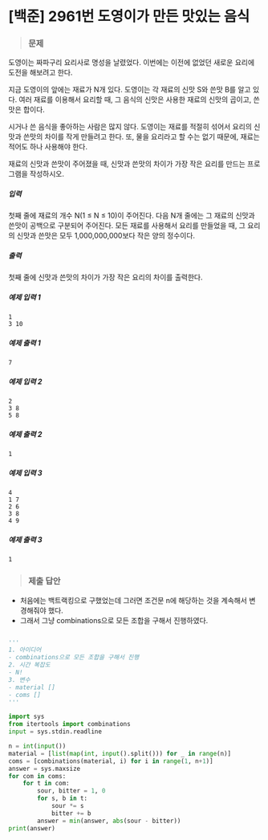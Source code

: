 # [백준] 2961번 도영이가 만든 맛있는 음식

> ### 문제

도영이는 짜파구리 요리사로 명성을 날렸었다. 이번에는 이전에 없었던 새로운 요리에 도전을 해보려고 한다.

지금 도영이의 앞에는 재료가 N개 있다. 도영이는 각 재료의 신맛 S와 쓴맛 B를 알고 있다. 여러 재료를 이용해서 요리할 때, 그 음식의 신맛은 사용한 재료의 신맛의 곱이고, 쓴맛은 합이다.

시거나 쓴 음식을 좋아하는 사람은 많지 않다. 도영이는 재료를 적절히 섞어서 요리의 신맛과 쓴맛의 차이를 작게 만들려고 한다. 또, 물을 요리라고 할 수는 없기 때문에, 재료는 적어도 하나 사용해야 한다.

재료의 신맛과 쓴맛이 주어졌을 때, 신맛과 쓴맛의 차이가 가장 작은 요리를 만드는 프로그램을 작성하시오.

##### 입력

첫째 줄에 재료의 개수 N(1 ≤ N ≤ 10)이 주어진다. 다음 N개 줄에는 그 재료의 신맛과 쓴맛이 공백으로 구분되어 주어진다. 모든 재료를 사용해서 요리를 만들었을 때, 그 요리의 신맛과 쓴맛은 모두 1,000,000,000보다 작은 양의 정수이다.

##### 출력

첫째 줄에 신맛과 쓴맛의 차이가 가장 작은 요리의 차이를 출력한다. 

##### 예제 입력 1

```
1
3 10
```

##### 예제 출력 1

```
7
```

##### 예제 입력 2

```
2
3 8
5 8
```

##### 예제 출력 2

```
1
```

##### 예제 입력 3

```
4
1 7
2 6
3 8
4 9
```

##### 예제 출력 3

```
1
```

> ### 제출 답안

- 처음에는 백트랙킹으로 구했었는데 그러면 조건문 n에 해당하는 것을 계속해서 변경해줘야 했다.
- 그래서 그냥 combinations으로 모든 조합을 구해서 진행하였다.

```python

'''
1. 아이디어
- combinations으로 모든 조합을 구해서 진행
2. 시간 복잡도
- N!
3. 변수
- material []
- coms []
'''

import sys
from itertools import combinations
input = sys.stdin.readline

n = int(input())
material = [list(map(int, input().split())) for _ in range(n)]
coms = [combinations(material, i) for i in range(1, n+1)]
answer = sys.maxsize
for com in coms:
    for t in com:
        sour, bitter = 1, 0
        for s, b in t:
            sour *= s
            bitter += b
        answer = min(answer, abs(sour - bitter))
print(answer)
```

